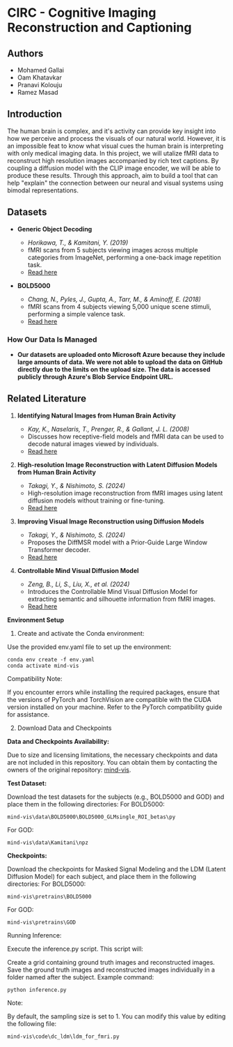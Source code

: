 # CIRC - Cognitive Imaging Reconstruction and Captioning

## Authors
  - Mohamed Gallai
  - Oam Khatavkar
  - Pranavi Kolouju
  - Ramez Masad

## Introduction

The human brain is complex, and it's activity can provide key insight into how we perceive and process the visuals of our natural world. However, it is an impossible feat to know what visual cues the human brain is interpreting with only medical imaging data. In this project, we will utalize fMRI data to reconstruct high resolution images accompanied by rich text captions. By coupling a diffusion model with the CLIP image encoder, we will be able to produce these results. Through this approach, aim to build a tool that can help "explain" the connection between our neural and visual systems using bimodal representations.  

## Datasets

- **Generic Object Decoding**  
  - *Horikawa, T., & Kamitani, Y. (2019)*
  - fMRI scans from 5 subjects viewing images across multiple categories from ImageNet, performing a one-back image repetition task.
  - [Read here](https://openneuro.org/datasets/ds001246/versions/1.2.1)

- **BOLD5000**  
  - *Chang, N., Pyles, J., Gupta, A., Tarr, M., & Aminoff, E. (2018)*
  - fMRI scans from 4 subjects viewing 5,000 unique scene stimuli, performing a simple valence task.
  - [Read here](https://openneuro.org/datasets/ds001499/versions/1.3.0)

### How Our Data Is Managed

- **Our datasets are uploaded onto Microsoft Azure because they include large amounts of data. We were not able to upload the data on GitHub directly due to the limits on the upload size. The data is accessed publicly through Azure's Blob Service Endpoint URL.**

## Related Literature

1. **Identifying Natural Images from Human Brain Activity**  
   - *Kay, K., Naselaris, T., Prenger, R., & Gallant, J. L. (2008)*  
   - Discusses how receptive-field models and fMRI data can be used to decode natural images viewed by individuals.
   - [Read here](https://www.nature.com/articles/nature06713#Sec2)  

2. **High-resolution Image Reconstruction with Latent Diffusion Models from Human Brain Activity**  
   - *Takagi, Y., & Nishimoto, S. (2024)*  
   - High-resolution image reconstruction from fMRI images using latent diffusion models without training or fine-tuning.
   - [Read here](https://www.biorxiv.org/content/10.1101/2022.11.18.517004v3)  

3. **Improving Visual Image Reconstruction using Diffusion Models**  
   - *Takagi, Y., & Nishimoto, S. (2024)*  
   - Proposes the DiffMSR model with a Prior-Guide Large Window Transformer decoder.
   - [Read here](https://arxiv.org/abs/2306.11536)  

4. **Controllable Mind Visual Diffusion Model**  
   - *Zeng, B., Li, S., Liu, X., et al. (2024)*  
   - Introduces the Controllable Mind Visual Diffusion Model for extracting semantic and silhouette information from fMRI images.
   - [Read here](https://arxiv.org/abs/2305.10135)  


**Environment Setup**
1. Create and activate the Conda environment:

Use the provided env.yaml file to set up the environment:

```
conda env create -f env.yaml
conda activate mind-vis
```

Compatibility Note:

If you encounter errors while installing the required packages, ensure that the versions of PyTorch and TorchVision are compatible with the CUDA version installed on your machine. Refer to the PyTorch compatibility guide for assistance.



2. Download Data and Checkpoints
   
**Data and Checkpoints Availability:**

Due to size and licensing limitations, the necessary checkpoints and data are not included in this repository. You can obtain them by contacting the owners of the original repository: [mind-vis](https://github.com/zjc062/mind-vis/tree/main).

**Test Dataset:**

Download the test datasets for the subjects (e.g., BOLD5000 and GOD) and place them in the following directories:
For BOLD5000:

```
mind-vis\data\BOLD5000\BOLD5000_GLMsingle_ROI_betas\py
```

For GOD:

```
mind-vis\data\Kamitani\npz
```

**Checkpoints:**

Download the checkpoints for Masked Signal Modeling and the LDM (Latent Diffusion Model) for each subject, and place them in the following directories:
For BOLD5000:

```
mind-vis\pretrains\BOLD5000
```

For GOD:

```
mind-vis\pretrains\GOD
```

Running Inference:

Execute the inference.py script. This script will:

Create a grid containing ground truth images and reconstructed images.
Save the ground truth images and reconstructed images individually in a folder named after the subject.
Example command:

```
python inference.py
```

Note:

By default, the sampling size is set to 1. You can modify this value by editing the following file:

```
mind-vis\code\dc_ldm\ldm_for_fmri.py
```
